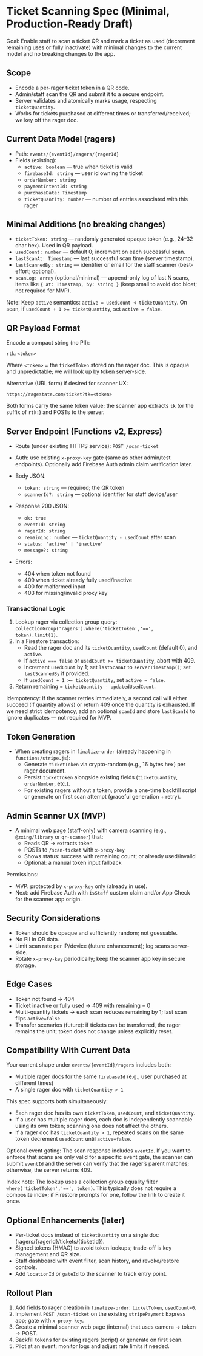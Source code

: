 # Ticket Scanning Spec (Minimal, Production-Ready Draft)

Goal: Enable staff to scan a ticket QR and mark a ticket as used (decrement remaining uses or fully inactivate) with minimal changes to the current model and no breaking changes to the app.

## Scope

- Encode a per-rager ticket token in a QR code.
- Admin/staff scan the QR and submit it to a secure endpoint.
- Server validates and atomically marks usage, respecting `ticketQuantity`.
- Works for tickets purchased at different times or transferred/received; we key off the rager doc.

## Current Data Model (ragers)

- Path: `events/{eventId}/ragers/{ragerId}`
- Fields (existing):
  - `active: boolean` — true when ticket is valid
  - `firebaseId: string` — user id owning the ticket
  - `orderNumber: string`
  - `paymentIntentId: string`
  - `purchaseDate: Timestamp`
  - `ticketQuantity: number` — number of entries associated with this rager

## Minimal Additions (no breaking changes)

- `ticketToken: string` — randomly generated opaque token (e.g., 24–32 char hex). Used in QR payload.
- `usedCount: number` — default 0; increment on each successful scan.
- `lastScanAt: Timestamp` — last successful scan time (server timestamp).
- `lastScannedBy: string` — identifier or email for the staff scanner (best-effort; optional).
- `scanLog: array` (optional/minimal) — append-only log of last N scans, items like `{ at: Timestamp, by: string }` (keep small to avoid doc bloat; not required for MVP).

Note: Keep `active` semantics: `active = usedCount < ticketQuantity`. On scan, if `usedCount + 1 >= ticketQuantity`, set `active = false`.

## QR Payload Format

Encode a compact string (no PII):

```
rtk:<token>
```

Where `<token>` = the `ticketToken` stored on the rager doc. This is opaque and unpredictable; we will look up by token server-side.

Alternative (URL form) if desired for scanner UX:

```
https://ragestate.com/ticket?tk=<token>
```

Both forms carry the same token value; the scanner app extracts `tk` (or the suffix of `rtk:`) and POSTs to the server.

## Server Endpoint (Functions v2, Express)

- Route (under existing HTTPS service): `POST /scan-ticket`
- Auth: use existing `x-proxy-key` gate (same as other admin/test endpoints). Optionally add Firebase Auth admin claim verification later.
- Body JSON:
  - `token: string` — required; the QR token
  - `scannerId?: string` — optional identifier for staff device/user

- Response 200 JSON:
  - `ok: true`
  - `eventId: string`
  - `ragerId: string`
  - `remaining: number` — `ticketQuantity - usedCount` after scan
  - `status: 'active' | 'inactive'`
  - `message?: string`

- Errors:
  - 404 when token not found
  - 409 when ticket already fully used/inactive
  - 400 for malformed input
  - 403 for missing/invalid proxy key

### Transactional Logic

1. Lookup rager via collection group query: `collectionGroup('ragers').where('ticketToken','==', token).limit(1)`.
2. In a Firestore transaction:
   - Read the rager doc and its `ticketQuantity`, `usedCount` (default 0), and `active`.
   - If `active === false` or `usedCount >= ticketQuantity`, abort with 409.
   - Increment `usedCount` by 1; set `lastScanAt` to `serverTimestamp()`; set `lastScannedBy` if provided.
   - If `usedCount + 1 >= ticketQuantity`, set `active = false`.
3. Return remaining = `ticketQuantity - updatedUsedCount`.

Idempotency: If the scanner retries immediately, a second call will either succeed (if quantity allows) or return 409 once the quantity is exhausted. If we need strict idempotency, add an optional `scanId` and store `lastScanId` to ignore duplicates — not required for MVP.

## Token Generation

- When creating ragers in `finalize-order` (already happening in `functions/stripe.js`):
  - Generate `ticketToken` via crypto-random (e.g., 16 bytes hex) per rager document.
  - Persist `ticketToken` alongside existing fields (`ticketQuantity`, `orderNumber`, etc.).
  - For existing ragers without a token, provide a one-time backfill script or generate on first scan attempt (graceful generation + retry).

## Admin Scanner UX (MVP)

- A minimal web page (staff-only) with camera scanning (e.g., `@zxing/library` or `qr-scanner`) that:
  - Reads QR → extracts token
  - POSTs to `/scan-ticket` with `x-proxy-key`
  - Shows status: success with remaining count; or already used/invalid
  - Optional: a manual token input fallback

Permissions:

- MVP: protected by `x-proxy-key` only (already in use).
- Next: add Firebase Auth with `isStaff` custom claim and/or App Check for the scanner app origin.

## Security Considerations

- Token should be opaque and sufficiently random; not guessable.
- No PII in QR data.
- Limit scan rate per IP/device (future enhancement); log scans server-side.
- Rotate `x-proxy-key` periodically; keep the scanner app key in secure storage.

## Edge Cases

- Token not found → 404
- Ticket inactive or fully used → 409 with remaining = 0
- Multi-quantity tickets → each scan reduces remaining by 1; last scan flips `active=false`
- Transfer scenarios (future): if tickets can be transferred, the rager remains the unit; token does not change unless explicitly reset.

## Compatibility With Current Data

Your current shape under `events/{eventId}/ragers` includes both:

- Multiple rager docs for the same `firebaseId` (e.g., user purchased at different times)
- A single rager doc with `ticketQuantity > 1`

This spec supports both simultaneously:

- Each rager doc has its own `ticketToken`, `usedCount`, and `ticketQuantity`.
- If a user has multiple rager docs, each doc is independently scannable using its own token; scanning one does not affect the others.
- If a rager doc has `ticketQuantity > 1`, repeated scans on the same token decrement `usedCount` until `active=false`.

Optional event gating: The scan response includes `eventId`. If you want to enforce that scans are only valid for a specific event gate, the scanner can submit `eventId` and the server can verify that the rager’s parent matches; otherwise, the server returns 409.

Index note: The lookup uses a collection group equality filter `where('ticketToken','==', token)`. This typically does not require a composite index; if Firestore prompts for one, follow the link to create it once.

## Optional Enhancements (later)

- Per-ticket docs instead of `ticketQuantity` on a single doc (ragers/{ragerId}/tickets/{ticketId}).
- Signed tokens (HMAC) to avoid token lookups; trade-off is key management and QR size.
- Staff dashboard with event filter, scan history, and revoke/restore controls.
- Add `locationId` or `gateId` to the scanner to track entry point.

## Rollout Plan

1. Add fields to rager creation in `finalize-order`: `ticketToken`, `usedCount=0`.
2. Implement `POST /scan-ticket` on the existing `stripePayment` Express app; gate with `x-proxy-key`.
3. Create a minimal scanner web page (internal) that uses camera → token → POST.
4. Backfill tokens for existing ragers (script) or generate on first scan.
5. Pilot at an event; monitor logs and adjust rate limits if needed.
